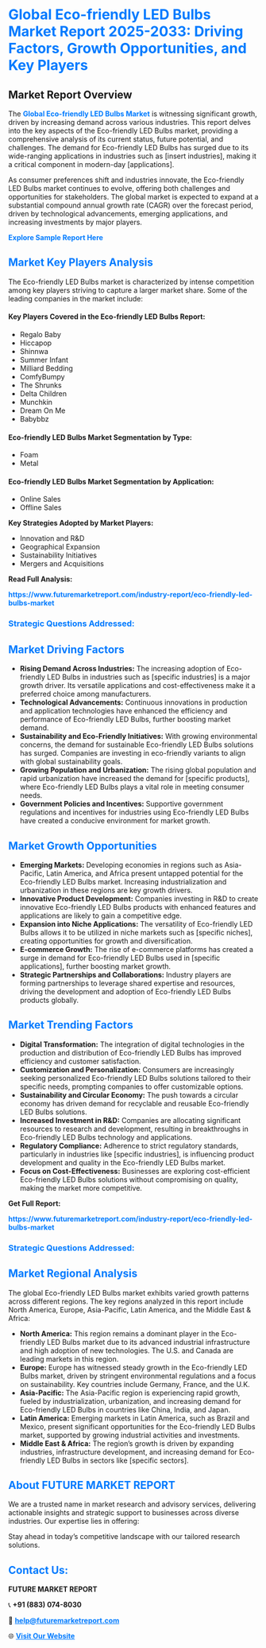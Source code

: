<h1 style="color: #007BFF;">Global Eco-friendly LED Bulbs Market Report 2025-2033: Driving Factors, Growth Opportunities, and Key Players</h1>

<section id="overview">
<h2>Market Report Overview</h2>
<p>The <a href="https://www.futuremarketreport.com/industry-report/eco-friendly-led-bulbs-market" style="color: #007BFF; text-decoration: none;"><strong>Global Eco-friendly LED Bulbs Market</strong></a> is witnessing significant growth, driven by increasing demand across various industries. This report delves into the key aspects of the Eco-friendly LED Bulbs market, providing a comprehensive analysis of its current status, future potential, and challenges. The demand for Eco-friendly LED Bulbs has surged due to its wide-ranging applications in industries such as [insert industries], making it a critical component in modern-day [applications].</p>
<p>As consumer preferences shift and industries innovate, the Eco-friendly LED Bulbs market continues to evolve, offering both challenges and opportunities for stakeholders. The global market is expected to expand at a substantial compound annual growth rate (CAGR) over the forecast period, driven by technological advancements, emerging applications, and increasing investments by major players.</p>
</section>

<section id="overview">
<p><a href="https://www.futuremarketreport.com/request-sample/reportId=31848" style="color: #007BFF; text-decoration: none;"><strong>Explore Sample Report Here</strong></a></p>
</section>

<section id="key-players">
<h2 style="color: #007BFF;">Market Key Players Analysis</h2>
<p>The Eco-friendly LED Bulbs market is characterized by intense competition among key players striving to capture a larger market share. Some of the leading companies in the market include:</p>
<h4>Key Players Covered in the Eco-friendly LED Bulbs Report:</h4>
<ul><li>Regalo Baby</li><li>Hiccapop</li><li>Shinnwa</li><li>Summer Infant</li><li>Milliard Bedding</li><li>ComfyBumpy</li><li>The Shrunks</li><li>Delta Children</li><li>Munchkin</li><li>Dream On Me</li><li>Babybbz</li></ul>
<h4>Eco-friendly LED Bulbs Market Segmentation by Type:</h4>
<ul><li>Foam</li><li>Metal</li></ul>

<h4>Eco-friendly LED Bulbs Market Segmentation by Application:</h4>
<ul><li>Online Sales</li><li>Offline Sales</li></ul>
<p><strong>Key Strategies Adopted by Market Players:</strong></p>
<ul>
<li>Innovation and R&D</li>
<li>Geographical Expansion</li>
<li>Sustainability Initiatives</li>
<li>Mergers and Acquisitions</li>
</ul>
</section>

<section>
<p><strong>Read Full Analysis: </strong></p><a href="https://www.futuremarketreport.com/industry-report/eco-friendly-led-bulbs-market" style="color: #007BFF; text-decoration: none;"><strong>https://www.futuremarketreport.com/industry-report/eco-friendly-led-bulbs-market</strong></a>
<h3 style="color: #007BFF;">Strategic Questions Addressed:</h3>
</section>

<section id="driving-factors">
<h2 style="color: #007BFF;">Market Driving Factors</h2>
<ul>
<li><strong>Rising Demand Across Industries:</strong> The increasing adoption of Eco-friendly LED Bulbs in industries such as [specific industries] is a major growth driver. Its versatile applications and cost-effectiveness make it a preferred choice among manufacturers.</li>
<li><strong>Technological Advancements:</strong> Continuous innovations in production and application technologies have enhanced the efficiency and performance of Eco-friendly LED Bulbs, further boosting market demand.</li>
<li><strong>Sustainability and Eco-Friendly Initiatives:</strong> With growing environmental concerns, the demand for sustainable Eco-friendly LED Bulbs solutions has surged. Companies are investing in eco-friendly variants to align with global sustainability goals.</li>
<li><strong>Growing Population and Urbanization:</strong> The rising global population and rapid urbanization have increased the demand for [specific products], where Eco-friendly LED Bulbs plays a vital role in meeting consumer needs.</li>
<li><strong>Government Policies and Incentives:</strong> Supportive government regulations and incentives for industries using Eco-friendly LED Bulbs have created a conducive environment for market growth.</li>
</ul>
</section>

<section id="growth-opportunities">
<h2 style="color: #007BFF;">Market Growth Opportunities</h2>
<ul>
<li><strong>Emerging Markets:</strong> Developing economies in regions such as Asia-Pacific, Latin America, and Africa present untapped potential for the Eco-friendly LED Bulbs market. Increasing industrialization and urbanization in these regions are key growth drivers.</li>
<li><strong>Innovative Product Development:</strong> Companies investing in R&D to create innovative Eco-friendly LED Bulbs products with enhanced features and applications are likely to gain a competitive edge.</li>
<li><strong>Expansion into Niche Applications:</strong> The versatility of Eco-friendly LED Bulbs allows it to be utilized in niche markets such as [specific niches], creating opportunities for growth and diversification.</li>
<li><strong>E-commerce Growth:</strong> The rise of e-commerce platforms has created a surge in demand for Eco-friendly LED Bulbs used in [specific applications], further boosting market growth.</li>
<li><strong>Strategic Partnerships and Collaborations:</strong> Industry players are forming partnerships to leverage shared expertise and resources, driving the development and adoption of Eco-friendly LED Bulbs products globally.</li>
</ul>
</section>

<section id="trending-factors">
<h2 style="color: #007BFF;">Market Trending Factors</h2>
<ul>
<li><strong>Digital Transformation:</strong> The integration of digital technologies in the production and distribution of Eco-friendly LED Bulbs has improved efficiency and customer satisfaction.</li>
<li><strong>Customization and Personalization:</strong> Consumers are increasingly seeking personalized Eco-friendly LED Bulbs solutions tailored to their specific needs, prompting companies to offer customizable options.</li>
<li><strong>Sustainability and Circular Economy:</strong> The push towards a circular economy has driven demand for recyclable and reusable Eco-friendly LED Bulbs solutions.</li>
<li><strong>Increased Investment in R&D:</strong> Companies are allocating significant resources to research and development, resulting in breakthroughs in Eco-friendly LED Bulbs technology and applications.</li>
<li><strong>Regulatory Compliance:</strong> Adherence to strict regulatory standards, particularly in industries like [specific industries], is influencing product development and quality in the Eco-friendly LED Bulbs market.</li>
<li><strong>Focus on Cost-Effectiveness:</strong> Businesses are exploring cost-efficient Eco-friendly LED Bulbs solutions without compromising on quality, making the market more competitive.</li>
</ul>
</section>

<section>
<p><strong>Get Full Report: </strong></p><a href="https://www.futuremarketreport.com/industry-report/eco-friendly-led-bulbs-market" style="color: #007BFF; text-decoration: none;"><strong>https://www.futuremarketreport.com/industry-report/eco-friendly-led-bulbs-market</strong></a>
<h3 style="color: #007BFF;">Strategic Questions Addressed:</h3>
</section>


<section id="regional-analysis">
<h2 style="color: #007BFF;">Market Regional Analysis</h2>
<p>The global Eco-friendly LED Bulbs market exhibits varied growth patterns across different regions. The key regions analyzed in this report include North America, Europe, Asia-Pacific, Latin America, and the Middle East & Africa:</p>
<ul>
<li><strong>North America:</strong> This region remains a dominant player in the Eco-friendly LED Bulbs market due to its advanced industrial infrastructure and high adoption of new technologies. The U.S. and Canada are leading markets in this region.</li>
<li><strong>Europe:</strong> Europe has witnessed steady growth in the Eco-friendly LED Bulbs market, driven by stringent environmental regulations and a focus on sustainability. Key countries include Germany, France, and the U.K.</li>
<li><strong>Asia-Pacific:</strong> The Asia-Pacific region is experiencing rapid growth, fueled by industrialization, urbanization, and increasing demand for Eco-friendly LED Bulbs in countries like China, India, and Japan.</li>
<li><strong>Latin America:</strong> Emerging markets in Latin America, such as Brazil and Mexico, present significant opportunities for the Eco-friendly LED Bulbs market, supported by growing industrial activities and investments.</li>
<li><strong>Middle East & Africa:</strong> The region’s growth is driven by expanding industries, infrastructure development, and increasing demand for Eco-friendly LED Bulbs in sectors like [specific sectors].</li>
</ul>
</section>

<footer>
<h2 style="color: #007BFF;">About FUTURE MARKET REPORT</h2>
<p>We are a trusted name in market research and advisory services, delivering actionable insights and strategic support to businesses across diverse industries. Our expertise lies in offering:</p>

<p>Stay ahead in today’s competitive landscape with our tailored research solutions.</p>

<h2 style="color: #007BFF;">Contact Us:</h2>
<p><strong>FUTURE MARKET REPORT</strong></p>
<p>📞 <strong>+91 (883) 074-8030</strong></p>
<p>📧 <strong><a href="mailto:help@futuremarketreport.com" style="color: #007BFF;">help@futuremarketreport.com</a></strong></p>
<p>🌐 <strong><a href="https://www.futuremarketreport.com/" style="color: #007BFF;">Visit Our Website</a></strong></p>
</footer>